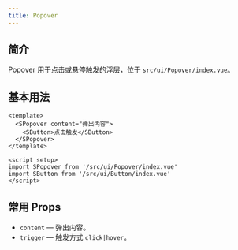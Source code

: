 ```yaml
---
title: Popover
---
```


## 简介

Popover 用于点击或悬停触发的浮层，位于 `src/ui/Popover/index.vue`。

## 基本用法

```vue
<template>
  <SPopover content="弹出内容">
    <SButton>点击触发</SButton>
  </SPopover>
</template>

<script setup>
import SPopover from '/src/ui/Popover/index.vue'
import SButton from '/src/ui/Button/index.vue'
</script>
```

## 常用 Props

- `content` — 弹出内容。
- `trigger` — 触发方式 `click|hover`。
